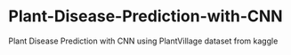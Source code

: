 # Plant-Disease-Prediction-with-CNN
Plant Disease Prediction with CNN using PlantVillage dataset from kaggle
